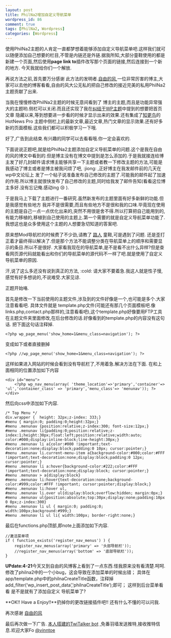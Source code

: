 ```yaml
--- 
layout: post
title: PhilNa2增加自定义导航菜单
wordpress_id: 86
comment: true
tags: [PhilNa2, Wordpress]
categories: [Wordpress]
---
```

使用PhilNa2主题的人肯定一直都梦想着能够添加自定义导航菜单吧.这样我们就可以随便添加自己想要的栏目,不管是内链还是外链.据我所知,大部分童鞋使用的都是 新建一个页面,然后使用**page link to**插件改写那个页面的链接,然后连接到一个新的地方.
今天我就给你们一个解放.

再说方法之前,首先要万分感谢 此方法的发明者.[自由的风](http://loosky.net/),一位非常厉害的博主,大家可以去他的博客看看,自由的风大公无私的把自己修改的接近完美的私用PhilNa2主题贡献了出来. 

当我在慢慢修改PhilNa2主题的时候无意间看到了 博主的主题,而且是功能异常强大的主题哟.侧栏可以关闭.而且还实现了我在[纠结于WP主题](/2011/04/46-entangled-in-the-wp-theme.html)中提到的想要把首页文章 隐藏以来,等到想要进一步看的时候才显示出来的效果.还有集成了[知更鸟](http://zmingcx.com/)的HotNews Pro 主题中侧栏上的最新文章,最近文章,热门文章的显示效果.还有好多新的页面模板.这些我们都可以积极学习一下哦.

好了,广告到此结束.有兴趣的同学可以去看看哦.你一定会喜欢的.

下面说说正题吧,就是给PhilNa2主题添加自定义导航菜单的问题.这个是我在自由的风的博文中看到的.但是博主没有在博文中提到是怎么添加的.于是我就接连给博主发了好几封邮件请求博主能够共享一下主题或者教一下修改主题的方法,可能是我感动了博主或者是博主被我问烦了吧, :jiong: ,正好博主在我发邮件前的几天在wp中文论坛上 发了一个帖子说准备发布自己修改的主题了.可能我的邮件起了加速的作用.所以博主就很快发布了自己修改的主题,同时给我发了邮件告知(看看这位博主多好.没有忘记俺.感动ing :cry: ).

于是我马上下载了主题进行一番研究.虽然新发布的主题里面有好多新鲜的功能.但是我感觉有些地方 我并不是很需要,而且有些地方不是很和我的口味.毕竟现在使用的主题是自己一点一点优化出来的,突然不用很是舍不得.所以打算把自己能用到的,有能力移植的,移植到自己使用的主题上.第一个需要的就是自定义导航菜单功能了.我想这也是众多使用这个主题的人想要急切知道的答案吧.

原来想Mod导航栏的时候费了不少劲,请教了 [路人](http://imluren.com) 童鞋,可是遇到了问题. 还是歪打正着才最终得以解决了.但是那个方法不能调整分类在导航菜单上的顺序和需要显示的条目.所以不是很好. 大家看我现在的导航菜单,是不是看不出什么异样?但是查看网页源代码就能看出和你们的导航菜单的源代码不一样了吧.就是使用了自定义导航菜单的原因.

汗,说了这么多还没有说到真正的方法, :cold: 请大家不要着急.我这人就是性子慢,感觉有好多想说的,不说难受.大家见谅.

正题开始咯.

首先是修改一下当前使用的主题文件,涉及到的文件好像是一个,也可能是多个.大家注意看看吧.
具体文件就是 template.php文件(可能还有那几个页面模板吧.像links.php,contact.php那样的,注意看看吧),这个template.php好像要用FTP工具在主题文件夹里面修改,在后台修改的话.好像看到的template.php的内容没有这句话.
把下面这句话注释掉.

    <?php wp_page_menu('show_home=1&menu_class=navigation'); ?>

变成如下或者直接删掉

    <?php //wp_page_menu('show_home=1&menu_class=navigation'); ?>

这样如果进入网站的时候会看到没有导航栏了,不用着急.解决方法在下面.
在和上面相同的位置添加如下内容

    <div id="menu">
        <?php wp_nav_menu(array( 'theme_location'=>'primary','container'=> 'ul','container_class' => 'primary','menu_class'=> 'menunav')); ?>
    </div>

然后向css中添加如下内容.

    /* Top Menu */
    div.wrapper {  height: 32px;z-index: 333;}
    #menu { margin:0; padding:0;height:32px;}
    #menu .menunav {position:relative;z-index:300; font-size:12px;}
    #menu .menunav li{padding:0;position:relative;z-index:1;height:30px;float:left;position:relative;width:auto; color:#000;display:inline-block;line-height:30px;}
    #menu .menunav li a{color:#000 !important;text-decoration:none;display:block;padding:0 10px; cursor:pointer;}
    #menu .menunav li.current-menu-item a{background-color:#000;color:#FFF !important;text-decoration:none;display:block;padding:0 12px; cursor:pointer;}
    #menu .menunav li a:hover{background-color:#222;color:#FFF !important;text-decoration:none;display:block; cursor:pointer;}
    #menu .menunav > a{display:block}
    #menu .menunav li:hover{text-decoration:none;background-color:#999;color:#FFF !important; cursor:pointer;display:block;}
    #menu .menunav li:hover ul,
    #menu .menunav li.over ul{display:block;overflow:hidden; margin:0px;}
    #menu .menunav ul{position:absolute;top:30px;display:none;padding:10px 0 0px;z-index:300}
    #menu .menunav li ul { margin:0; padding:0; width:100px;background:#999;}
    #menu .menunav li ul li{ width:100px; border-right:none;}

最后在functions.php顶部,即note上面添加如下内容.

    //激活菜单项
    if ( function_exists('register_nav_menus') ) {
        register_nav_menus(array('primary' => '头部导航栏'));
        //register_nav_menus(array('bottom' => '底部导航栏'));
    }

**UPdate:4-21**今天又到自由的风博客上看到了一点东西.怪我原来没有看清楚.呵呵.
修改了philna2中的一个小bug，这会导致在添加菜单的时候出错；
具体在app/template.php中的philnaCreateTitle函数，注释掉add\_filter(‘wp\_insert\_post_data’,'philnaCreateTitle’);即可；
这样到后台菜单看看 是不是就有了添加自定义 导航菜单了?

**OK!! Have a Enjoy!!**扔掉你的更改链接插件吧!!
还有什么不懂的可以问我.

再次感谢 [自由的风](http://loosky.net/)

最后再次做一下广告. [本人搭建的TwiTalker bot](/2011/04/set-twitalker-bot.html) ,免番羽墙发送推特,接收推特信息.欢迎大家Fo [@vinntoe](http://twitter.com/vinntoe)
